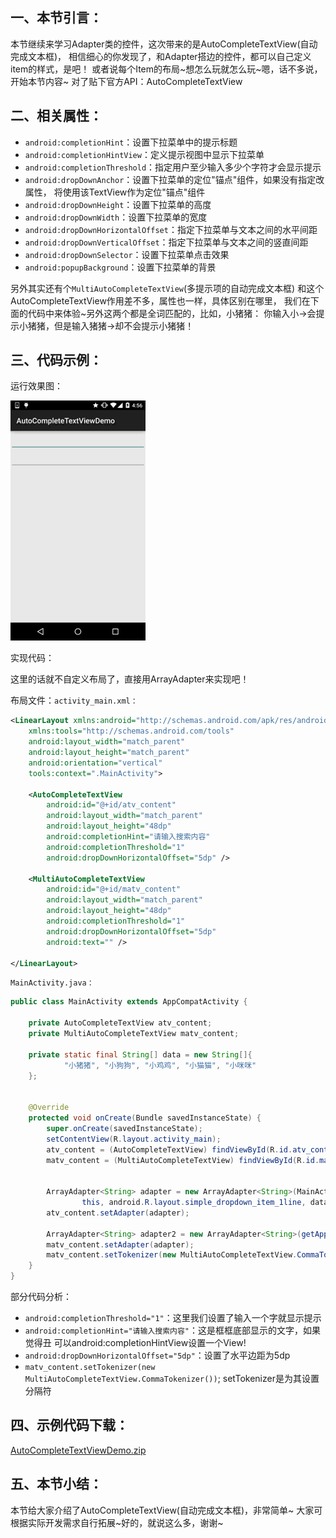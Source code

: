 ## 一、本节引言：
本节继续来学习Adapter类的控件，这次带来的是AutoCompleteTextView(自动完成文本框)， 相信细心的你发现了，和Adapter搭边的控件，都可以自己定义item的样式，是吧！ 或者说每个Item的布局~想怎么玩就怎么玩~嗯，话不多说，开始本节内容~ 对了贴下官方API：AutoCompleteTextView


## 二、相关属性：
- `android:completionHint`：设置下拉菜单中的提示标题
- `android:completionHintView`：定义提示视图中显示下拉菜单
- `android:completionThreshold`：指定用户至少输入多少个字符才会显示提示
- `android:dropDownAnchor`：设置下拉菜单的定位"锚点"组件，如果没有指定改属性， 将使用该TextView作为定位"锚点"组件
- `android:dropDownHeight`：设置下拉菜单的高度
- `android:dropDownWidth`：设置下拉菜单的宽度
- `android:dropDownHorizontalOffset`：指定下拉菜单与文本之间的水平间距
- `android:dropDownVerticalOffset`：指定下拉菜单与文本之间的竖直间距
- `android:dropDownSelector`：设置下拉菜单点击效果
- `android:popupBackground`：设置下拉菜单的背景

另外其实还有个`MultiAutoCompleteTextView`(多提示项的自动完成文本框) 和这个AutoCompleteTextView作用差不多，属性也一样，具体区别在哪里， 我们在下面的代码中来体验~另外这两个都是全词匹配的，比如，小猪猪： 你输入小->会提示小猪猪，但是输入猪猪->却不会提示小猪猪！


## 三、代码示例：
运行效果图：

![](../img/widget-132.jpg)

实现代码：

这里的话就不自定义布局了，直接用ArrayAdapter来实现吧！

布局文件：`activity_main.xml：`
```xml
<LinearLayout xmlns:android="http://schemas.android.com/apk/res/android"
    xmlns:tools="http://schemas.android.com/tools"
    android:layout_width="match_parent"
    android:layout_height="match_parent"
    android:orientation="vertical"
    tools:context=".MainActivity">

    <AutoCompleteTextView
        android:id="@+id/atv_content"
        android:layout_width="match_parent"
        android:layout_height="48dp"
        android:completionHint="请输入搜索内容"
        android:completionThreshold="1"
        android:dropDownHorizontalOffset="5dp" />

    <MultiAutoCompleteTextView
        android:id="@+id/matv_content"
        android:layout_width="match_parent"
        android:layout_height="48dp"
        android:completionThreshold="1"
        android:dropDownHorizontalOffset="5dp"
        android:text="" />
    
</LinearLayout>
```

`MainActivity.java：`
```java
public class MainActivity extends AppCompatActivity {

    private AutoCompleteTextView atv_content;
    private MultiAutoCompleteTextView matv_content;

    private static final String[] data = new String[]{
            "小猪猪", "小狗狗", "小鸡鸡", "小猫猫", "小咪咪"
    };


    @Override
    protected void onCreate(Bundle savedInstanceState) {
        super.onCreate(savedInstanceState);
        setContentView(R.layout.activity_main);
        atv_content = (AutoCompleteTextView) findViewById(R.id.atv_content);
        matv_content = (MultiAutoCompleteTextView) findViewById(R.id.matv_content);


        ArrayAdapter<String> adapter = new ArrayAdapter<String>(MainActivity.
                this, android.R.layout.simple_dropdown_item_1line, data);
        atv_content.setAdapter(adapter);

        ArrayAdapter<String> adapter2 = new ArrayAdapter<String>(getApplicationContext(), android.R.layout.simple_dropdown_item_1line, data);
        matv_content.setAdapter(adapter);
        matv_content.setTokenizer(new MultiAutoCompleteTextView.CommaTokenizer());
    }
}
```

部分代码分析：

- `android:completionThreshold="1"`：这里我们设置了输入一个字就显示提示
- `android:completionHint="请输入搜索内容"`：这是框框底部显示的文字，如果觉得丑 可以android:completionHintView设置一个View!
- `android:dropDownHorizontalOffset="5dp"`：设置了水平边距为5dp
- `matv_content.setTokenizer(new MultiAutoCompleteTextView.CommaTokenizer())`; setTokenizer是为其设置分隔符


## 四、示例代码下载：
[AutoCompleteTextViewDemo.zip](../img/AutoCompleteTextViewDemo.zip)


## 五、本节小结：
本节给大家介绍了AutoCompleteTextView(自动完成文本框)，非常简单~ 大家可根据实际开发需求自行拓展~好的，就说这么多，谢谢~